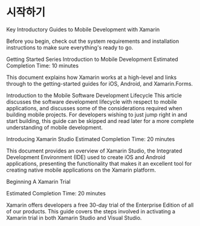 # 시작하기
Key Introductory Guides to Mobile Development with Xamarin

Before you begin, check out the system requirements and installation instructions to make sure everything's ready to go.

Getting Started Series
Introduction to Mobile Development
Estimated Completion Time: 10 minutes

This document explains how Xamarin works at a high-level and links through to the getting-started guides for iOS, Android, and Xamarin.Forms.

Introduction to the Mobile Software Development Lifecycle
This article discusses the software development lifecycle with respect to mobile applications, and discusses some of the considerations required when building mobile projects. For developers wishing to just jump right in and start building, this guide can be skipped and read later for a more complete understanding of mobile development.

Introducing Xamarin Studio
Estimated Completion Time: 20 minutes

This document provides an overview of Xamarin Studio, the Integrated Development Environment (IDE) used to create iOS and Android applications, presenting the functionality that makes it an excellent tool for creating native mobile applications on the Xamarin platform.

Beginning A Xamarin Trial
 
Estimated Completion Time: 20 minutes

Xamarin offers developers a free 30-day trial of the Enterprise Edition of all of our products. This guide covers the steps involved in activating a Xamarin trial in both Xamarin Studio and Visual Studio.

